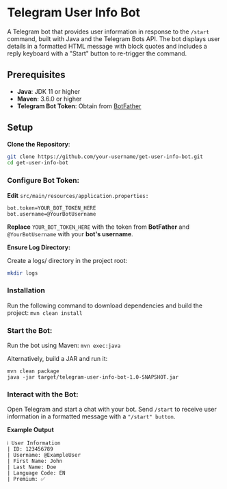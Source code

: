 # Telegram User Info Bot

A Telegram bot that provides user information in response to the `/start` command, built with Java and the Telegram Bots API. The bot displays user details in a formatted HTML message with block quotes and includes a reply keyboard with a "Start" button to re-trigger the command.

## Prerequisites

- **Java**: JDK 11 or higher
- **Maven**: 3.6.0 or higher
- **Telegram Bot Token**: Obtain from [BotFather](https://t.me/BotFather)

## Setup

**Clone the Repository**:
   ```bash
   git clone https://github.com/your-username/get-user-info-bot.git
   cd get-user-info-bot
   ```

### Configure Bot Token:

**Edit** `src/main/resources/application.properties:`
```
bot.token=YOUR_BOT_TOKEN_HERE
bot.username=@YourBotUsername
```


**Replace** `YOUR_BOT_TOKEN_HERE` with the token from **BotFather** and `@YourBotUsername` with your **bot's username**.


**Ensure Log Directory:**

Create a logs/ directory in the project root:
```bash
mkdir logs
```

### Installation

Run the following command to download dependencies and build the project:
```mvn clean install```

### Start the Bot:

Run the bot using Maven:
```mvn exec:java```


Alternatively, build a JAR and run it:
```
mvn clean package
java -jar target/telegram-user-info-bot-1.0-SNAPSHOT.jar
```


### Interact with the Bot:

Open Telegram and start a chat with your bot.
Send `/start` to receive user information in a formatted message with a `"/start" button`.

**Example Output**
```code
ℹ️ User Information
| ID: 123456789
| Username: @ExampleUser
| First Name: John
| Last Name: Doe
| Language Code: EN
| Premium: ✅
```
